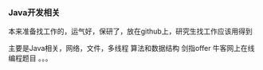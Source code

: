 ### Java开发相关
本来准备找工作的，运气好，保研了，放在github上，研究生找工作应该用得到

主要是Java相关，网络，文件，多线程
算法和数据结构
剑指offer
牛客网上在线编程题目
。。。